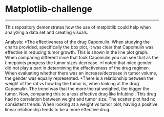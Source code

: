 # Matplotlib-challenge
------------------------------------------
This repository demonstrates how the use of matplotlib could help when analyzing a data set and creating visuals.
 
Analysis:
*The effectiveness of the drug Capomulin. When studying the charts provided, specifically the box plot, it was clear that Capomulin was effective in reducing tumor growth. This is shown in the line plot graph. When comparing different mice that took Capomulin you can see that as the timepoints progress the tumor sizes decrease.
*I noted that mice gender did not play a part in determining the effectiveness of the drug regimen. When evaluating whether there was an increase/decrease in tumor volume, the gender was equally represented. 
*There is a relationship between the weight of the rat vs how big the tumor is, when looking at the drug Capomulin. The trend was that the more the rat weighed, the bigger the tumor. Now, comparing this to a less effective drug like Infubinol. This drug had no correlation between weight and tumor size. The scatter plot had no consistent trends. When looking at a weight vs tumor plot, having a positive linear relationship tends to be a more effective drug.
